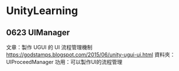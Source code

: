 # UnityLearning

## 0623 UIManager
文章：製作 UGUI 的 UI 流程管理機制 https://godstamps.blogspot.com/2015/06/unity-ugui-ui.html
資料夾：UIProceedManager
功用：可以製作UI的流程管理



